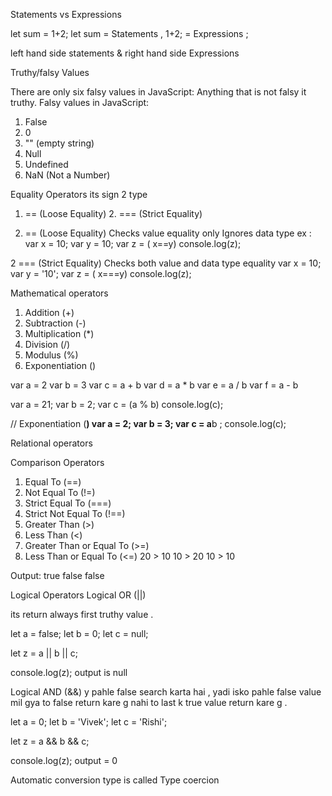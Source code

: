 Statements vs Expressions 

let sum = 1+2;
let sum = Statements , 1+2; = Expressions ;

left hand side statements & right hand side Expressions 

Truthy/falsy Values 

There are only six falsy values in JavaScript:  Anything that is not falsy it truthy.
Falsy values in JavaScript:
1. False
2. 0
3. "" (empty string)
4. Null
5. Undefined
6. NaN (Not a Number)


Equality Operators
its sign 2 type 
1. == (Loose Equality) 2. === (Strict Equality)

1. == (Loose Equality)
Checks value equality only Ignores data type
ex : var x = 10;
var y = 10;
var z = ( x==y)
console.log(z);

2 === (Strict Equality)
Checks both value and data type equality
var x = 10;
var y = '10';
var z = ( x===y)
console.log(z);


Mathematical operators 
1. Addition (+)
2. Subtraction (-)
3. Multiplication (*)
4. Division (/)
5. Modulus (%)
6. Exponentiation ()

var a = 2
var b = 3
var c = a + b
var d = a * b
var e = a / b
var f = a - b

var a = 21;
var b = 2;
var  c = (a % b)
console.log(c);

// Exponentiation (**)
var a = 2;
var b = 3;
var c = a**b ;
console.log(c);

Relational operators 

Comparison Operators

1. Equal To (==)
2. Not Equal To (!=)
3. Strict Equal To (===)
4. Strict Not Equal To (!==)
5. Greater Than (>)
6. Less Than (<)
7. Greater Than or Equal To (>=)
8. Less Than or Equal To (<=)
20 > 10
10 > 20
10 > 10

Output:
true
false
false

Logical Operators
Logical OR (||)

its return always first truthy value .  

let a = false;
let b = 0;
let c = null;

let z = a || b || c;

console.log(z); output is null 

Logical AND (&&)
y pahle false search karta hai , yadi isko pahle false value mil gya to false return kare g nahi to last k true value return kare g . 

let a = 0;
let b = 'Vivek';
let c = 'Rishi';

let z = a && b && c;

console.log(z); output = 0


Automatic conversion type is called Type coercion


